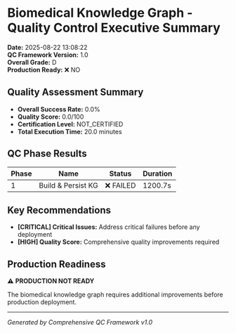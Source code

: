 # Biomedical Knowledge Graph - Quality Control Executive Summary

**Date:** 2025-08-22 13:08:22  
**QC Framework Version:** 1.0  
**Overall Grade:** D  
**Production Ready:** ❌ NO  

## Quality Assessment Summary

- **Overall Success Rate:** 0.0%
- **Quality Score:** 0.0/100
- **Certification Level:** NOT_CERTIFIED
- **Total Execution Time:** 20.0 minutes

## QC Phase Results

| Phase | Name | Status | Duration |
|-------|------|--------|----------|
| 1 | Build & Persist KG | ❌ FAILED | 1200.7s |

## Key Recommendations

- **[CRITICAL] Critical Issues:** Address critical failures before any deployment
- **[HIGH] Quality Score:** Comprehensive quality improvements required

## Production Readiness

⚠️ **PRODUCTION NOT READY**

The biomedical knowledge graph requires additional improvements before production deployment.

---
*Generated by Comprehensive QC Framework v1.0*

